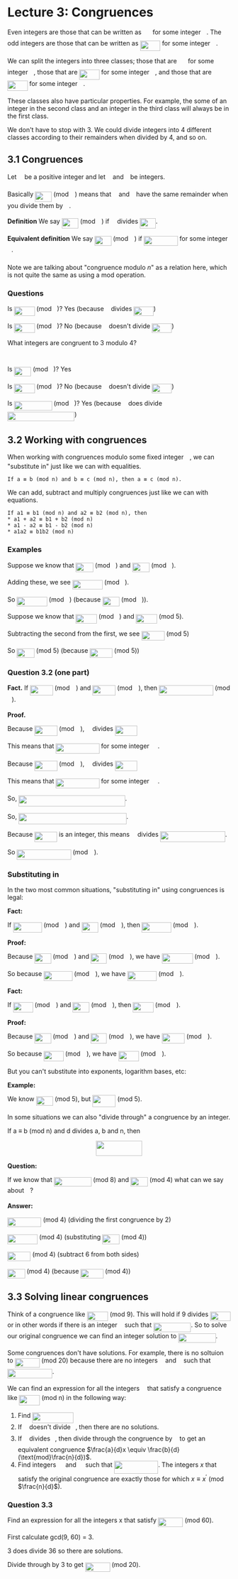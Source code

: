 # Lecture 3: Congruences

Even integers are those that can be written as <img src="https://rawgit.com/dylanpinn/MAT1830/master//lectures/tex/f1738bbe3646e5962be59daa0aa34d56.svg?invert_in_darkmode" align=middle width=17.29464pt height=22.831379999999992pt/> for some integer <img src="https://rawgit.com/dylanpinn/MAT1830/master//lectures/tex/63bb9849783d01d91403bc9a5fea12a2.svg?invert_in_darkmode" align=middle width=9.075495000000004pt height=22.831379999999992pt/>. The
odd integers are those that can be written as <img src="https://rawgit.com/dylanpinn/MAT1830/master//lectures/tex/6b00e9fecad2c902c76321d82303b8ce.svg?invert_in_darkmode" align=middle width=45.60501pt height=22.831379999999992pt/> for some integer <img src="https://rawgit.com/dylanpinn/MAT1830/master//lectures/tex/63bb9849783d01d91403bc9a5fea12a2.svg?invert_in_darkmode" align=middle width=9.075495000000004pt height=22.831379999999992pt/>.

We can split the integers into three classes; those that are <img src="https://rawgit.com/dylanpinn/MAT1830/master//lectures/tex/bcb0fe7fc0db81671c2169cae7d31ceb.svg?invert_in_darkmode" align=middle width=17.29464pt height=22.831379999999992pt/> for some
integer <img src="https://rawgit.com/dylanpinn/MAT1830/master//lectures/tex/63bb9849783d01d91403bc9a5fea12a2.svg?invert_in_darkmode" align=middle width=9.075495000000004pt height=22.831379999999992pt/>, those that are <img src="https://rawgit.com/dylanpinn/MAT1830/master//lectures/tex/263b06bca66c6813dfa9f6a44b37410c.svg?invert_in_darkmode" align=middle width=45.60501pt height=22.831379999999992pt/> for some integer <img src="https://rawgit.com/dylanpinn/MAT1830/master//lectures/tex/63bb9849783d01d91403bc9a5fea12a2.svg?invert_in_darkmode" align=middle width=9.075495000000004pt height=22.831379999999992pt/>, and those that are
<img src="https://rawgit.com/dylanpinn/MAT1830/master//lectures/tex/734b57c261dea2f08d2d8716eae9801c.svg?invert_in_darkmode" align=middle width=45.60501pt height=22.831379999999992pt/> for some integer <img src="https://rawgit.com/dylanpinn/MAT1830/master//lectures/tex/63bb9849783d01d91403bc9a5fea12a2.svg?invert_in_darkmode" align=middle width=9.075495000000004pt height=22.831379999999992pt/>.

These classes also have particular properties. For example, the some of an
integer in the second class and an integer in the third class will always be in
the first class.

We don't have to stop with 3. We could divide integers into 4 different classes
according to their remainders when divided by 4, and so on.

## 3.1 Congruences

Let <img src="https://rawgit.com/dylanpinn/MAT1830/master//lectures/tex/55a049b8f161ae7cfeb0197d75aff967.svg?invert_in_darkmode" align=middle width=9.867000000000003pt height=14.155350000000013pt/> be a positive integer and let <img src="https://rawgit.com/dylanpinn/MAT1830/master//lectures/tex/44bc9d542a92714cac84e01cbbb7fd61.svg?invert_in_darkmode" align=middle width=8.689230000000004pt height=14.155350000000013pt/> and <img src="https://rawgit.com/dylanpinn/MAT1830/master//lectures/tex/4bdc8d9bcfb35e1c9bfb51fc69687dfc.svg?invert_in_darkmode" align=middle width=7.054855500000005pt height=22.831379999999992pt/> be integers.

Basically <img src="https://rawgit.com/dylanpinn/MAT1830/master//lectures/tex/221a6eec2aff3385193ce94d706a1b7c.svg?invert_in_darkmode" align=middle width=37.66158pt height=22.831379999999992pt/> (mod <img src="https://rawgit.com/dylanpinn/MAT1830/master//lectures/tex/55a049b8f161ae7cfeb0197d75aff967.svg?invert_in_darkmode" align=middle width=9.867000000000003pt height=14.155350000000013pt/>) means that <img src="https://rawgit.com/dylanpinn/MAT1830/master//lectures/tex/44bc9d542a92714cac84e01cbbb7fd61.svg?invert_in_darkmode" align=middle width=8.689230000000004pt height=14.155350000000013pt/> and <img src="https://rawgit.com/dylanpinn/MAT1830/master//lectures/tex/4bdc8d9bcfb35e1c9bfb51fc69687dfc.svg?invert_in_darkmode" align=middle width=7.054855500000005pt height=22.831379999999992pt/> have the same remainder
when you divide them by <img src="https://rawgit.com/dylanpinn/MAT1830/master//lectures/tex/55a049b8f161ae7cfeb0197d75aff967.svg?invert_in_darkmode" align=middle width=9.867000000000003pt height=14.155350000000013pt/>.

**Definition** We say <img src="https://rawgit.com/dylanpinn/MAT1830/master//lectures/tex/221a6eec2aff3385193ce94d706a1b7c.svg?invert_in_darkmode" align=middle width=37.66158pt height=22.831379999999992pt/> (mod <img src="https://rawgit.com/dylanpinn/MAT1830/master//lectures/tex/55a049b8f161ae7cfeb0197d75aff967.svg?invert_in_darkmode" align=middle width=9.867000000000003pt height=14.155350000000013pt/>) if <img src="https://rawgit.com/dylanpinn/MAT1830/master//lectures/tex/55a049b8f161ae7cfeb0197d75aff967.svg?invert_in_darkmode" align=middle width=9.867000000000003pt height=14.155350000000013pt/> divides <img src="https://rawgit.com/dylanpinn/MAT1830/master//lectures/tex/60ea14f79e208ac729da92907e80ab04.svg?invert_in_darkmode" align=middle width=35.835195000000006pt height=22.831379999999992pt/>.

**Equivalent definition** We say <img src="https://rawgit.com/dylanpinn/MAT1830/master//lectures/tex/221a6eec2aff3385193ce94d706a1b7c.svg?invert_in_darkmode" align=middle width=37.66158pt height=22.831379999999992pt/> (mod <img src="https://rawgit.com/dylanpinn/MAT1830/master//lectures/tex/55a049b8f161ae7cfeb0197d75aff967.svg?invert_in_darkmode" align=middle width=9.867000000000003pt height=14.155350000000013pt/>) if <img src="https://rawgit.com/dylanpinn/MAT1830/master//lectures/tex/7e1cb77fdc8d07448d4c6e039adff15d.svg?invert_in_darkmode" align=middle width=76.69513500000001pt height=22.831379999999992pt/> for some
integer <img src="https://rawgit.com/dylanpinn/MAT1830/master//lectures/tex/63bb9849783d01d91403bc9a5fea12a2.svg?invert_in_darkmode" align=middle width=9.075495000000004pt height=22.831379999999992pt/>.

Note we are talking about "congruence modulo _n_" as a relation here, which is
not quite the same as using a mod operation.

### Questions

Is <img src="https://rawgit.com/dylanpinn/MAT1830/master//lectures/tex/28ee715d5d1a7e3258d779bc39c1ac4e.svg?invert_in_darkmode" align=middle width=46.575374999999994pt height=21.18732pt/> (mod <img src="https://rawgit.com/dylanpinn/MAT1830/master//lectures/tex/ecf4fe2774fd9244b4fd56f7e76dc882.svg?invert_in_darkmode" align=middle width=8.219277000000005pt height=21.18732pt/>)? Yes (because <img src="https://rawgit.com/dylanpinn/MAT1830/master//lectures/tex/ecf4fe2774fd9244b4fd56f7e76dc882.svg?invert_in_darkmode" align=middle width=8.219277000000005pt height=21.18732pt/> divides <img src="https://rawgit.com/dylanpinn/MAT1830/master//lectures/tex/41915154d7ae04faaf1d0554254afb09.svg?invert_in_darkmode" align=middle width=44.748825pt height=21.18732pt/>)

Is <img src="https://rawgit.com/dylanpinn/MAT1830/master//lectures/tex/46ad6646f0f2bc4c5cb7107e5ec6f831.svg?invert_in_darkmode" align=middle width=46.575374999999994pt height=21.18732pt/> (mod <img src="https://rawgit.com/dylanpinn/MAT1830/master//lectures/tex/5dc642f297e291cfdde8982599601d7e.svg?invert_in_darkmode" align=middle width=8.219277000000005pt height=21.18732pt/>)? No (because <img src="https://rawgit.com/dylanpinn/MAT1830/master//lectures/tex/5dc642f297e291cfdde8982599601d7e.svg?invert_in_darkmode" align=middle width=8.219277000000005pt height=21.18732pt/> doesn't divide <img src="https://rawgit.com/dylanpinn/MAT1830/master//lectures/tex/f6cd67074967c6d3a14bff23a79b9308.svg?invert_in_darkmode" align=middle width=44.748825pt height=21.18732pt/>)

What integers are congruent to 3 modulo 4?

<p align="center"><img src="https://rawgit.com/dylanpinn/MAT1830/master//lectures/tex/42ae412532c2efe6d2b426935ae4a87b.svg?invert_in_darkmode" align=middle width=188.12804999999997pt height=13.789957499999998pt/></p>

Is <img src="https://rawgit.com/dylanpinn/MAT1830/master//lectures/tex/32ca4fc1bca482eb9ef4f9e7bd618227.svg?invert_in_darkmode" align=middle width=38.356065pt height=21.18732pt/> (mod <img src="https://rawgit.com/dylanpinn/MAT1830/master//lectures/tex/5dc642f297e291cfdde8982599601d7e.svg?invert_in_darkmode" align=middle width=8.219277000000005pt height=21.18732pt/>)? Yes

Is <img src="https://rawgit.com/dylanpinn/MAT1830/master//lectures/tex/1e34abd80752d8cc4d2a2087772734c8.svg?invert_in_darkmode" align=middle width=46.575374999999994pt height=21.18732pt/> (mod <img src="https://rawgit.com/dylanpinn/MAT1830/master//lectures/tex/005c128d6e551735fa5d938e44e7a613.svg?invert_in_darkmode" align=middle width=8.219277000000005pt height=21.18732pt/>)? No (because <img src="https://rawgit.com/dylanpinn/MAT1830/master//lectures/tex/005c128d6e551735fa5d938e44e7a613.svg?invert_in_darkmode" align=middle width=8.219277000000005pt height=21.18732pt/> doesn't divide <img src="https://rawgit.com/dylanpinn/MAT1830/master//lectures/tex/f42092c7722c08040b568b4c8c4633c4.svg?invert_in_darkmode" align=middle width=44.748825pt height=21.18732pt/>)

Is <img src="https://rawgit.com/dylanpinn/MAT1830/master//lectures/tex/9cc8590fb356ea9c45445b22de8a6dfe.svg?invert_in_darkmode" align=middle width=85.45647pt height=21.18732pt/> (mod <img src="https://rawgit.com/dylanpinn/MAT1830/master//lectures/tex/5dc642f297e291cfdde8982599601d7e.svg?invert_in_darkmode" align=middle width=8.219277000000005pt height=21.18732pt/>)? Yes (because <img src="https://rawgit.com/dylanpinn/MAT1830/master//lectures/tex/5dc642f297e291cfdde8982599601d7e.svg?invert_in_darkmode" align=middle width=8.219277000000005pt height=21.18732pt/> does divide <img src="https://rawgit.com/dylanpinn/MAT1830/master//lectures/tex/8f2aa1ca93f54b25a4fb531c3169d9c8.svg?invert_in_darkmode" align=middle width=151.47231pt height=21.18732pt/>)

## 3.2 Working with congruences

When working with congruences modulo some fixed integer <img src="https://rawgit.com/dylanpinn/MAT1830/master//lectures/tex/55a049b8f161ae7cfeb0197d75aff967.svg?invert_in_darkmode" align=middle width=9.867000000000003pt height=14.155350000000013pt/>, we can "substitute
in" just like we can with equalities.

```
If a ≡ b (mod n) and b ≡ c (mod n), then a ≡ c (mod n).
```

We can add, subtract and multiply congruences just like we can with equations.

```
If a1 ≡ b1 (mod n) and a2 ≡ b2 (mod n), then
* a1 + a2 ≡ b1 + b2 (mod n)
* a1 - a2 ≡ b1 - b2 (mod n)
* a1a2 ≡ b1b2 (mod n)
```

### Examples

Suppose we know that <img src="https://rawgit.com/dylanpinn/MAT1830/master//lectures/tex/da81de6df84636e6e01fb8d000dcfd47.svg?invert_in_darkmode" align=middle width=39.53185500000001pt height=21.18732pt/> (mod <img src="https://rawgit.com/dylanpinn/MAT1830/master//lectures/tex/ecf4fe2774fd9244b4fd56f7e76dc882.svg?invert_in_darkmode" align=middle width=8.219277000000005pt height=21.18732pt/>) and <img src="https://rawgit.com/dylanpinn/MAT1830/master//lectures/tex/b01b41af6f5831f6288bf2e8d02b4c90.svg?invert_in_darkmode" align=middle width=38.786055000000005pt height=21.18732pt/> (mod <img src="https://rawgit.com/dylanpinn/MAT1830/master//lectures/tex/ecf4fe2774fd9244b4fd56f7e76dc882.svg?invert_in_darkmode" align=middle width=8.219277000000005pt height=21.18732pt/>).

Adding these, we see <img src="https://rawgit.com/dylanpinn/MAT1830/master//lectures/tex/b5e2bc7ca0091cb912d78008f9760fff.svg?invert_in_darkmode" align=middle width=68.272215pt height=21.18732pt/> (mod <img src="https://rawgit.com/dylanpinn/MAT1830/master//lectures/tex/ecf4fe2774fd9244b4fd56f7e76dc882.svg?invert_in_darkmode" align=middle width=8.219277000000005pt height=21.18732pt/>).

So <img src="https://rawgit.com/dylanpinn/MAT1830/master//lectures/tex/a9fdf874cea88f992d3e75b3459a8f42.svg?invert_in_darkmode" align=middle width=68.272215pt height=21.18732pt/> (mod <img src="https://rawgit.com/dylanpinn/MAT1830/master//lectures/tex/ecf4fe2774fd9244b4fd56f7e76dc882.svg?invert_in_darkmode" align=middle width=8.219277000000005pt height=21.18732pt/>) (because <img src="https://rawgit.com/dylanpinn/MAT1830/master//lectures/tex/9e662f0811221d30d3f9a16e8750ea36.svg?invert_in_darkmode" align=middle width=38.356065pt height=21.18732pt/> (mod <img src="https://rawgit.com/dylanpinn/MAT1830/master//lectures/tex/ecf4fe2774fd9244b4fd56f7e76dc882.svg?invert_in_darkmode" align=middle width=8.219277000000005pt height=21.18732pt/>)).

Suppose we know that <img src="https://rawgit.com/dylanpinn/MAT1830/master//lectures/tex/28511b3bbfcb44d12b384283b07287aa.svg?invert_in_darkmode" align=middle width=47.751165pt height=21.18732pt/> (mod <img src="https://rawgit.com/dylanpinn/MAT1830/master//lectures/tex/9612eecfec9dadf1a81d296bd2473777.svg?invert_in_darkmode" align=middle width=8.219277000000005pt height=21.18732pt/>) and <img src="https://rawgit.com/dylanpinn/MAT1830/master//lectures/tex/8646b8ea90ee667fc0a87ed126ca55df.svg?invert_in_darkmode" align=middle width=47.751165pt height=21.18732pt/> (mod 5).

Subtracting the second from the first, we see <img src="https://rawgit.com/dylanpinn/MAT1830/master//lectures/tex/a37a211c8051207d8953bb30d63658f7.svg?invert_in_darkmode" align=middle width=52.317375000000006pt height=21.18732pt/> (mod 5)

So <img src="https://rawgit.com/dylanpinn/MAT1830/master//lectures/tex/9de4a8bb431a97ce3b1080e42d15aa50.svg?invert_in_darkmode" align=middle width=39.53185500000001pt height=21.18732pt/> (mod 5) (because <img src="https://rawgit.com/dylanpinn/MAT1830/master//lectures/tex/4312d202054149de87b9fae9067df28a.svg?invert_in_darkmode" align=middle width=51.141585pt height=21.18732pt/> (mod 5))

### Question 3.2 (one part)

**Fact.** If <img src="https://rawgit.com/dylanpinn/MAT1830/master//lectures/tex/5dcd3ae550ce96263451646616e90da7.svg?invert_in_darkmode" align=middle width=51.588570000000004pt height=22.831379999999992pt/> (mod <img src="https://rawgit.com/dylanpinn/MAT1830/master//lectures/tex/55a049b8f161ae7cfeb0197d75aff967.svg?invert_in_darkmode" align=middle width=9.867000000000003pt height=14.155350000000013pt/>) and <img src="https://rawgit.com/dylanpinn/MAT1830/master//lectures/tex/01b80cc4168770b9d6da224491b80865.svg?invert_in_darkmode" align=middle width=51.588570000000004pt height=22.831379999999992pt/> (mod <img src="https://rawgit.com/dylanpinn/MAT1830/master//lectures/tex/55a049b8f161ae7cfeb0197d75aff967.svg?invert_in_darkmode" align=middle width=9.867000000000003pt height=14.155350000000013pt/>),
then <img src="https://rawgit.com/dylanpinn/MAT1830/master//lectures/tex/ae3587dfd8f4b93dc71e67e169a0a2cc.svg?invert_in_darkmode" align=middle width=122.26384499999999pt height=22.831379999999992pt/> (mod <img src="https://rawgit.com/dylanpinn/MAT1830/master//lectures/tex/55a049b8f161ae7cfeb0197d75aff967.svg?invert_in_darkmode" align=middle width=9.867000000000003pt height=14.155350000000013pt/>).

**Proof.**

Because <img src="https://rawgit.com/dylanpinn/MAT1830/master//lectures/tex/3143eb2ca274d39be64a70bcacdf53f1.svg?invert_in_darkmode" align=middle width=51.588570000000004pt height=22.831379999999992pt/> (mod <img src="https://rawgit.com/dylanpinn/MAT1830/master//lectures/tex/55a049b8f161ae7cfeb0197d75aff967.svg?invert_in_darkmode" align=middle width=9.867000000000003pt height=14.155350000000013pt/>), <img src="https://rawgit.com/dylanpinn/MAT1830/master//lectures/tex/55a049b8f161ae7cfeb0197d75aff967.svg?invert_in_darkmode" align=middle width=9.867000000000003pt height=14.155350000000013pt/> divides <img src="https://rawgit.com/dylanpinn/MAT1830/master//lectures/tex/365c7d2a2144c8c6dc443c7b3b4e1447.svg?invert_in_darkmode" align=middle width=49.762185pt height=22.831379999999992pt/>

This means that <img src="https://rawgit.com/dylanpinn/MAT1830/master//lectures/tex/c5124e4950f8c13b2a1266930509ef5a.svg?invert_in_darkmode" align=middle width=98.30089499999998pt height=22.831379999999992pt/> for some integer <img src="https://rawgit.com/dylanpinn/MAT1830/master//lectures/tex/aa90653a26bc63b138fb304972d81589.svg?invert_in_darkmode" align=middle width=15.110535000000004pt height=22.831379999999992pt/>.

Because <img src="https://rawgit.com/dylanpinn/MAT1830/master//lectures/tex/6de5bb4dfd32a40c0a5378dc6d3304c1.svg?invert_in_darkmode" align=middle width=51.588570000000004pt height=22.831379999999992pt/> (mod <img src="https://rawgit.com/dylanpinn/MAT1830/master//lectures/tex/55a049b8f161ae7cfeb0197d75aff967.svg?invert_in_darkmode" align=middle width=9.867000000000003pt height=14.155350000000013pt/>), <img src="https://rawgit.com/dylanpinn/MAT1830/master//lectures/tex/55a049b8f161ae7cfeb0197d75aff967.svg?invert_in_darkmode" align=middle width=9.867000000000003pt height=14.155350000000013pt/> divides <img src="https://rawgit.com/dylanpinn/MAT1830/master//lectures/tex/8f137f09c643ac49b938636d3a1820b5.svg?invert_in_darkmode" align=middle width=49.762185pt height=22.831379999999992pt/>

This means that <img src="https://rawgit.com/dylanpinn/MAT1830/master//lectures/tex/fde986ee68d19ecf84a054601b57945d.svg?invert_in_darkmode" align=middle width=98.30089499999998pt height=22.831379999999992pt/> for some integer <img src="https://rawgit.com/dylanpinn/MAT1830/master//lectures/tex/a8ebf8c468236800b8ed78d42ddbfa57.svg?invert_in_darkmode" align=middle width=15.110535000000004pt height=22.831379999999992pt/>.

So, <img src="https://rawgit.com/dylanpinn/MAT1830/master//lectures/tex/6caddce95f285d6a5cab030f2e2ff508.svg?invert_in_darkmode" align=middle width=240.43750499999996pt height=24.65759999999998pt/>.

So, <img src="https://rawgit.com/dylanpinn/MAT1830/master//lectures/tex/dec7eac7b97b72c4b1a132f235b12671.svg?invert_in_darkmode" align=middle width=243.35635499999998pt height=24.65759999999998pt/>.

Because <img src="https://rawgit.com/dylanpinn/MAT1830/master//lectures/tex/8d4321bc66d31b165e50d12f574686b9.svg?invert_in_darkmode" align=middle width=51.133995000000006pt height=22.831379999999992pt/> is an integer, this means <img src="https://rawgit.com/dylanpinn/MAT1830/master//lectures/tex/55a049b8f161ae7cfeb0197d75aff967.svg?invert_in_darkmode" align=middle width=9.867000000000003pt height=14.155350000000013pt/> divides <img src="https://rawgit.com/dylanpinn/MAT1830/master//lectures/tex/359c30d0c7fdf72faee984faf8344fea.svg?invert_in_darkmode" align=middle width=146.8302pt height=24.65759999999998pt/>.

So <img src="https://rawgit.com/dylanpinn/MAT1830/master//lectures/tex/ae3587dfd8f4b93dc71e67e169a0a2cc.svg?invert_in_darkmode" align=middle width=122.26384499999999pt height=22.831379999999992pt/> (mod <img src="https://rawgit.com/dylanpinn/MAT1830/master//lectures/tex/55a049b8f161ae7cfeb0197d75aff967.svg?invert_in_darkmode" align=middle width=9.867000000000003pt height=14.155350000000013pt/>).

### Substituting in

In the two most common situations, "substituting in" using congruences is legal:

**Fact:**

If <img src="https://rawgit.com/dylanpinn/MAT1830/master//lectures/tex/173d22d9962e402a59c6b597cf67eae3.svg?invert_in_darkmode" align=middle width=64.86661500000001pt height=22.831379999999992pt/> (mod <img src="https://rawgit.com/dylanpinn/MAT1830/master//lectures/tex/55a049b8f161ae7cfeb0197d75aff967.svg?invert_in_darkmode" align=middle width=9.867000000000003pt height=14.155350000000013pt/>) and <img src="https://rawgit.com/dylanpinn/MAT1830/master//lectures/tex/a06dc6cdb6e4b1f42520d444a27bc707.svg?invert_in_darkmode" align=middle width=37.587495000000004pt height=22.831379999999992pt/> (mod <img src="https://rawgit.com/dylanpinn/MAT1830/master//lectures/tex/55a049b8f161ae7cfeb0197d75aff967.svg?invert_in_darkmode" align=middle width=9.867000000000003pt height=14.155350000000013pt/>), then <img src="https://rawgit.com/dylanpinn/MAT1830/master//lectures/tex/e40b8381c7135bbc679c944f476c7054.svg?invert_in_darkmode" align=middle width=66.30888pt height=22.831379999999992pt/> (mod <img src="https://rawgit.com/dylanpinn/MAT1830/master//lectures/tex/55a049b8f161ae7cfeb0197d75aff967.svg?invert_in_darkmode" align=middle width=9.867000000000003pt height=14.155350000000013pt/>).

**Proof:**

Because <img src="https://rawgit.com/dylanpinn/MAT1830/master//lectures/tex/a06dc6cdb6e4b1f42520d444a27bc707.svg?invert_in_darkmode" align=middle width=37.587495000000004pt height=22.831379999999992pt/> (mod <img src="https://rawgit.com/dylanpinn/MAT1830/master//lectures/tex/55a049b8f161ae7cfeb0197d75aff967.svg?invert_in_darkmode" align=middle width=9.867000000000003pt height=14.155350000000013pt/>) and <img src="https://rawgit.com/dylanpinn/MAT1830/master//lectures/tex/27479478212b40e89e45654b014e4510.svg?invert_in_darkmode" align=middle width=36.027255000000004pt height=22.831379999999992pt/> (mod <img src="https://rawgit.com/dylanpinn/MAT1830/master//lectures/tex/55a049b8f161ae7cfeb0197d75aff967.svg?invert_in_darkmode" align=middle width=9.867000000000003pt height=14.155350000000013pt/>), we have <img src="https://rawgit.com/dylanpinn/MAT1830/master//lectures/tex/eff9b54c7f7d4ed709316a6d7d35a979.svg?invert_in_darkmode" align=middle width=69.961815pt height=22.831379999999992pt/> (mod <img src="https://rawgit.com/dylanpinn/MAT1830/master//lectures/tex/55a049b8f161ae7cfeb0197d75aff967.svg?invert_in_darkmode" align=middle width=9.867000000000003pt height=14.155350000000013pt/>).

So because <img src="https://rawgit.com/dylanpinn/MAT1830/master//lectures/tex/173d22d9962e402a59c6b597cf67eae3.svg?invert_in_darkmode" align=middle width=64.86661500000001pt height=22.831379999999992pt/> (mod <img src="https://rawgit.com/dylanpinn/MAT1830/master//lectures/tex/55a049b8f161ae7cfeb0197d75aff967.svg?invert_in_darkmode" align=middle width=9.867000000000003pt height=14.155350000000013pt/>), we have <img src="https://rawgit.com/dylanpinn/MAT1830/master//lectures/tex/b271b69defa147888a2d6bc86ddd1b0b.svg?invert_in_darkmode" align=middle width=66.30888pt height=22.831379999999992pt/> (mod <img src="https://rawgit.com/dylanpinn/MAT1830/master//lectures/tex/55a049b8f161ae7cfeb0197d75aff967.svg?invert_in_darkmode" align=middle width=9.867000000000003pt height=14.155350000000013pt/>).

**Fact:**

If <img src="https://rawgit.com/dylanpinn/MAT1830/master//lectures/tex/88ac20d87287039893b3242416a13bfe.svg?invert_in_darkmode" align=middle width=44.77539pt height=22.831379999999992pt/> (mod <img src="https://rawgit.com/dylanpinn/MAT1830/master//lectures/tex/55a049b8f161ae7cfeb0197d75aff967.svg?invert_in_darkmode" align=middle width=9.867000000000003pt height=14.155350000000013pt/>) and <img src="https://rawgit.com/dylanpinn/MAT1830/master//lectures/tex/a06dc6cdb6e4b1f42520d444a27bc707.svg?invert_in_darkmode" align=middle width=37.587495000000004pt height=22.831379999999992pt/> (mod <img src="https://rawgit.com/dylanpinn/MAT1830/master//lectures/tex/55a049b8f161ae7cfeb0197d75aff967.svg?invert_in_darkmode" align=middle width=9.867000000000003pt height=14.155350000000013pt/>), then <img src="https://rawgit.com/dylanpinn/MAT1830/master//lectures/tex/0123386305a1cc9dda9540a40431f913.svg?invert_in_darkmode" align=middle width=46.217655pt height=22.831379999999992pt/>
(mod <img src="https://rawgit.com/dylanpinn/MAT1830/master//lectures/tex/55a049b8f161ae7cfeb0197d75aff967.svg?invert_in_darkmode" align=middle width=9.867000000000003pt height=14.155350000000013pt/>).

**Proof:**

Because <img src="https://rawgit.com/dylanpinn/MAT1830/master//lectures/tex/a06dc6cdb6e4b1f42520d444a27bc707.svg?invert_in_darkmode" align=middle width=37.587495000000004pt height=22.831379999999992pt/> (mod <img src="https://rawgit.com/dylanpinn/MAT1830/master//lectures/tex/55a049b8f161ae7cfeb0197d75aff967.svg?invert_in_darkmode" align=middle width=9.867000000000003pt height=14.155350000000013pt/>) and <img src="https://rawgit.com/dylanpinn/MAT1830/master//lectures/tex/27479478212b40e89e45654b014e4510.svg?invert_in_darkmode" align=middle width=36.027255000000004pt height=22.831379999999992pt/> (mod <img src="https://rawgit.com/dylanpinn/MAT1830/master//lectures/tex/55a049b8f161ae7cfeb0197d75aff967.svg?invert_in_darkmode" align=middle width=9.867000000000003pt height=14.155350000000013pt/>), we have <img src="https://rawgit.com/dylanpinn/MAT1830/master//lectures/tex/f0ed183ae50eb714ec790d2db016325d.svg?invert_in_darkmode" align=middle width=51.69697500000001pt height=22.831379999999992pt/> (mod <img src="https://rawgit.com/dylanpinn/MAT1830/master//lectures/tex/55a049b8f161ae7cfeb0197d75aff967.svg?invert_in_darkmode" align=middle width=9.867000000000003pt height=14.155350000000013pt/>).

So because <img src="https://rawgit.com/dylanpinn/MAT1830/master//lectures/tex/88ac20d87287039893b3242416a13bfe.svg?invert_in_darkmode" align=middle width=44.77539pt height=22.831379999999992pt/> (mod <img src="https://rawgit.com/dylanpinn/MAT1830/master//lectures/tex/55a049b8f161ae7cfeb0197d75aff967.svg?invert_in_darkmode" align=middle width=9.867000000000003pt height=14.155350000000013pt/>), we have <img src="https://rawgit.com/dylanpinn/MAT1830/master//lectures/tex/0123386305a1cc9dda9540a40431f913.svg?invert_in_darkmode" align=middle width=46.217655pt height=22.831379999999992pt/> (mod <img src="https://rawgit.com/dylanpinn/MAT1830/master//lectures/tex/55a049b8f161ae7cfeb0197d75aff967.svg?invert_in_darkmode" align=middle width=9.867000000000003pt height=14.155350000000013pt/>).

But you can't substitute into exponents, logarithm bases, etc:

**Example:**

We know <img src="https://rawgit.com/dylanpinn/MAT1830/master//lectures/tex/2877c8f5f14a7a21e883f15d4bd29647.svg?invert_in_darkmode" align=middle width=38.356065pt height=21.18732pt/> (mod 5), but <img src="https://rawgit.com/dylanpinn/MAT1830/master//lectures/tex/883b34dcf6a2f713bcfd9cb094cdb899.svg?invert_in_darkmode" align=middle width=52.283055pt height=26.76201000000001pt/> (mod 5).

In some situations we can also "divide through" a congruence by an integer.

If a ≡ b (mod n) and d divides a, b and n, then

<p align="center"><img src="https://rawgit.com/dylanpinn/MAT1830/master//lectures/tex/913355c4ae33404ed1d7bdc8a0811e68.svg?invert_in_darkmode" align=middle width=103.18489499999998pt height=33.812129999999996pt/></p>

**Question:**

If we know that <img src="https://rawgit.com/dylanpinn/MAT1830/master//lectures/tex/92bb7a0048ef50f55a46a599be0258c2.svg?invert_in_darkmode" align=middle width=84.71067000000001pt height=21.18732pt/> (mod 8) and <img src="https://rawgit.com/dylanpinn/MAT1830/master//lectures/tex/593f045c752d9f9532f5c59c24c95e7f.svg?invert_in_darkmode" align=middle width=38.786055000000005pt height=21.18732pt/> (mod 4) what can we
say about <img src="https://rawgit.com/dylanpinn/MAT1830/master//lectures/tex/332cc365a4987aacce0ead01b8bdcc0b.svg?invert_in_darkmode" align=middle width=9.395100000000005pt height=14.155350000000013pt/>?

**Answer:**

<img src="https://rawgit.com/dylanpinn/MAT1830/master//lectures/tex/4096883290299b3b9378e205ba473787.svg?invert_in_darkmode" align=middle width=76.491525pt height=21.18732pt/> (mod 4) (dividing the first congruence by 2)

<img src="https://rawgit.com/dylanpinn/MAT1830/master//lectures/tex/8e487195d5e22a4ea7ac0a1eec360ecb.svg?invert_in_darkmode" align=middle width=67.842225pt height=21.18732pt/> (mod 4) (substituting <img src="https://rawgit.com/dylanpinn/MAT1830/master//lectures/tex/593f045c752d9f9532f5c59c24c95e7f.svg?invert_in_darkmode" align=middle width=38.786055000000005pt height=21.18732pt/> (mod 4))

<img src="https://rawgit.com/dylanpinn/MAT1830/master//lectures/tex/845785a9216b54e5ef1af326fef93f8b.svg?invert_in_darkmode" align=middle width=52.317375000000006pt height=21.18732pt/> (mod 4) (subtract 6 from both sides)

<img src="https://rawgit.com/dylanpinn/MAT1830/master//lectures/tex/3a077eb46b8d44cf61127fcee5c1fd81.svg?invert_in_darkmode" align=middle width=39.53185500000001pt height=21.18732pt/> (mod 4) (because <img src="https://rawgit.com/dylanpinn/MAT1830/master//lectures/tex/051cbea3560f92951adfd252dbd28a18.svg?invert_in_darkmode" align=middle width=51.141585pt height=21.18732pt/> (mod 4))

## 3.3 Solving linear congruences

Think of a congruence like <img src="https://rawgit.com/dylanpinn/MAT1830/master//lectures/tex/6e924bce0ecc27221c5d74616781bd24.svg?invert_in_darkmode" align=middle width=47.751165pt height=21.18732pt/> (mod 9). This will hold if 9 divides
<img src="https://rawgit.com/dylanpinn/MAT1830/master//lectures/tex/5db88661db6a484d83c3bcea07c98c6d.svg?invert_in_darkmode" align=middle width=45.924615pt height=21.18732pt/> or in other words if there is an integer <img src="https://rawgit.com/dylanpinn/MAT1830/master//lectures/tex/deceeaf6940a8c7a5a02373728002b0f.svg?invert_in_darkmode" align=middle width=8.649300000000004pt height=14.155350000000013pt/> such that <img src="https://rawgit.com/dylanpinn/MAT1830/master//lectures/tex/30cadc9bb1e9ad2b0ea72c1efda35854.svg?invert_in_darkmode" align=middle width=84.71067000000001pt height=21.18732pt/>.
So to solve our original congruence we can find an integer solution to <img src="https://rawgit.com/dylanpinn/MAT1830/master//lectures/tex/1dfde16597c9b2ec0360f5ccc67805e6.svg?invert_in_darkmode" align=middle width=84.71067000000001pt height=21.18732pt/>.

Some congruences don't have solutions. For example, there is no soltuion to <img src="https://rawgit.com/dylanpinn/MAT1830/master//lectures/tex/8a38e373006858097b880eb293e216d6.svg?invert_in_darkmode" align=middle width=55.970310000000005pt height=21.18732pt/> (mod 20) because there are no integers <img src="https://rawgit.com/dylanpinn/MAT1830/master//lectures/tex/332cc365a4987aacce0ead01b8bdcc0b.svg?invert_in_darkmode" align=middle width=9.395100000000005pt height=14.155350000000013pt/> and <img src="https://rawgit.com/dylanpinn/MAT1830/master//lectures/tex/deceeaf6940a8c7a5a02373728002b0f.svg?invert_in_darkmode" align=middle width=8.649300000000004pt height=14.155350000000013pt/> such that <img src="https://rawgit.com/dylanpinn/MAT1830/master//lectures/tex/66a8d755ed825e20edf6d0423ff87112.svg?invert_in_darkmode" align=middle width=101.149125pt height=21.18732pt/>.

We can find an expression for all the integers <img src="https://rawgit.com/dylanpinn/MAT1830/master//lectures/tex/332cc365a4987aacce0ead01b8bdcc0b.svg?invert_in_darkmode" align=middle width=9.395100000000005pt height=14.155350000000013pt/> that satisfy a congruence
like <img src="https://rawgit.com/dylanpinn/MAT1830/master//lectures/tex/e76d97fc1da7e6d0a3eeb85aef5e3913.svg?invert_in_darkmode" align=middle width=47.05668000000001pt height=22.831379999999992pt/> (mod n) in the following way:

1. Find <img src="https://rawgit.com/dylanpinn/MAT1830/master//lectures/tex/e338f284691f6f401730aacf8197c263.svg?invert_in_darkmode" align=middle width=93.221205pt height=24.65759999999998pt/>
2. If <img src="https://rawgit.com/dylanpinn/MAT1830/master//lectures/tex/2103f85b8b1477f430fc407cad462224.svg?invert_in_darkmode" align=middle width=8.556075000000003pt height=22.831379999999992pt/> doesn't divide <img src="https://rawgit.com/dylanpinn/MAT1830/master//lectures/tex/4bdc8d9bcfb35e1c9bfb51fc69687dfc.svg?invert_in_darkmode" align=middle width=7.054855500000005pt height=22.831379999999992pt/>, then there are no solutions.
3. If <img src="https://rawgit.com/dylanpinn/MAT1830/master//lectures/tex/2103f85b8b1477f430fc407cad462224.svg?invert_in_darkmode" align=middle width=8.556075000000003pt height=22.831379999999992pt/> divides <img src="https://rawgit.com/dylanpinn/MAT1830/master//lectures/tex/4bdc8d9bcfb35e1c9bfb51fc69687dfc.svg?invert_in_darkmode" align=middle width=7.054855500000005pt height=22.831379999999992pt/>, then divide through the congruence by <img src="https://rawgit.com/dylanpinn/MAT1830/master//lectures/tex/2103f85b8b1477f430fc407cad462224.svg?invert_in_darkmode" align=middle width=8.556075000000003pt height=22.831379999999992pt/> to get an
   equivalent congruence
   $\frac{a}{d}x \equiv \frac{b}{d}(\text{mod}\frac{n}{d})$.
4. Find integers <img src="https://rawgit.com/dylanpinn/MAT1830/master//lectures/tex/aca94dc4280088e4b15ee4be41751fd0.svg?invert_in_darkmode" align=middle width=13.184985000000005pt height=24.716340000000006pt/> and <img src="https://rawgit.com/dylanpinn/MAT1830/master//lectures/tex/15f93b25ba881e5829e8fc647b680fb2.svg?invert_in_darkmode" align=middle width=12.439185000000005pt height=24.716340000000006pt/> such that <img src="https://rawgit.com/dylanpinn/MAT1830/master//lectures/tex/e16d070505d3f816c5bdab0aaa974f2c.svg?invert_in_darkmode" align=middle width=99.26663999999998pt height=28.926479999999973pt/>. The integers $x$ that satisfy the original congruence are
   exactly those for which $x \equiv x^\prime$ (mod $\frac{n}{d}$).

### Question 3.3

Find an expression for all the integers x that satisfy <img src="https://rawgit.com/dylanpinn/MAT1830/master//lectures/tex/8513845c3e801feaa5ea8dcba0997f50.svg?invert_in_darkmode" align=middle width=55.970310000000005pt height=21.18732pt/> (mod 60).

First calculate gcd(9, 60) = 3.

3 does divide 36 so there are solutions.

Divide through by 3 to get <img src="https://rawgit.com/dylanpinn/MAT1830/master//lectures/tex/7481ecef2121ae6137d6bf26000f8ab9.svg?invert_in_darkmode" align=middle width=55.970310000000005pt height=21.18732pt/> (mod 20).



